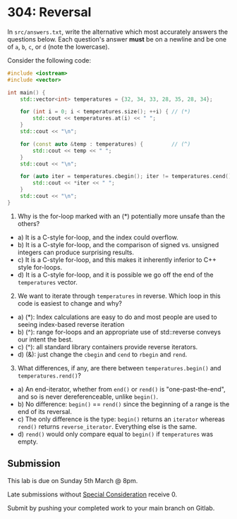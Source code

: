 # 304: Reversal

In `src/answers.txt`, write the alternative which most accurately answers the questions below. Each question's answer **must** be on a newline and be one of `a`, `b`, `c`, or `d` (note the lowercase).

Consider the following code:
```cpp
#include <iostream>
#include <vector>

int main() {
	std::vector<int> temperatures = {32, 34, 33, 28, 35, 28, 34};

	for (int i = 0; i < temperatures.size(); ++i) { // (*)
		std::cout << temperatures.at(i) << " ";
	}
	std::cout << "\n";

	for (const auto &temp : temperatures) {         // (^)
		std::cout << temp << " ";
	}
	std::cout << "\n";

	for (auto iter = temperatures.cbegin(); iter != temperatures.cend(); ++iter) { // (&)
		std::cout << *iter << " ";
	}
	std::cout << "\n";
}
```

1. Why is the for-loop marked with an (*) potentially more unsafe than the others?
- a) It is a C-style for-loop, and the index could overflow.
- b) It is a C-style for-loop, and the comparison of signed vs. unsigned integers can produce surprising results.
- c) It is a C-style for-loop, and this makes it inherently inferior to C++ style for-loops.
- d) It is a C-style for-loop, and it is possible we go off the end of the `temperatures` vector.

2. We want to iterate through `temperatures` in reverse. Which loop in this code is easiest to change and why?
- a) (*): Index calculations are easy to do and most people are used to seeing index-based reverse iteration
- b) (^): range for-loops and an appropriate use of std::reverse conveys our intent the best.
- c) (^): all standard library containers provide reverse iterators.
- d) (&): just change the `cbegin` and `cend` to `rbegin` and `rend`.

3. What differences, if any, are there between `temperatures.begin()` and `temperatures.rend()`?
- a) An end-iterator, whether from `end()` or `rend()` is "one-past-the-end", and so is never dereferenceable, unlike `begin()`.
- b) No difference: `begin()` == `rend()` since the beginning of a range is the end of its reversal.
- c) The only difference is the type: `begin()` returns an `iterator` whereas `rend()` returns `reverse_iterator`. Everything else is the same.
- d) `rend()` would only compare equal to `begin()` if `temperatures` was empty.

## Submission

This lab is due on Sunday 5th March @ 8pm.

Late submissions without [Special Consideration](https://www.student.unsw.edu.au/special-consideration) receive 0.

Submit by pushing your completed work to your main branch on Gitlab.